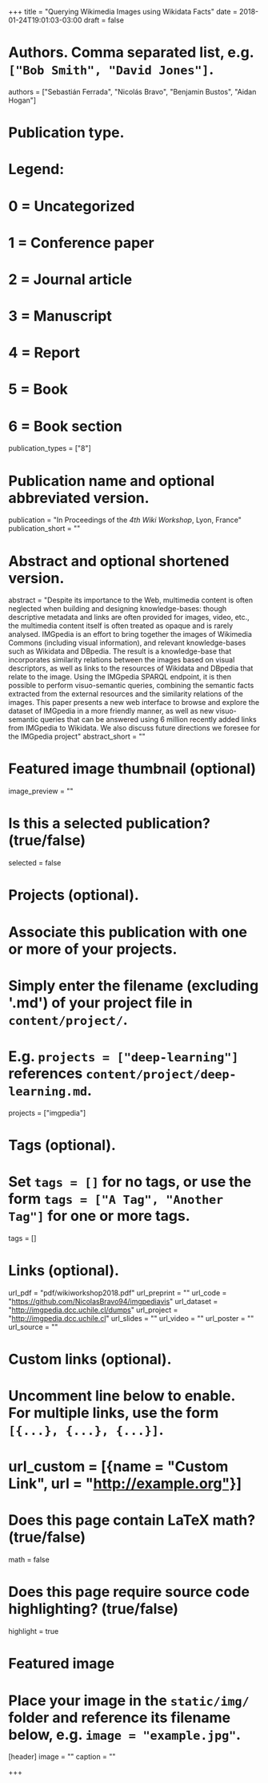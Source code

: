 +++
title = "Querying Wikimedia Images using Wikidata Facts"
date = 2018-01-24T19:01:03-03:00
draft = false

# Authors. Comma separated list, e.g. `["Bob Smith", "David Jones"]`.
authors = ["Sebastián Ferrada", "Nicolás Bravo", "Benjamin Bustos", "Aidan Hogan"]

# Publication type.
# Legend:
# 0 = Uncategorized
# 1 = Conference paper
# 2 = Journal article
# 3 = Manuscript
# 4 = Report
# 5 = Book
# 6 = Book section
publication_types = ["8"]

# Publication name and optional abbreviated version.
publication = "In Proceedings of the *4th Wiki Workshop*, Lyon, France"
publication_short = ""

# Abstract and optional shortened version.
abstract = "Despite its importance to the Web, multimedia content is often neglected when building and designing knowledge-bases: though descriptive metadata and links are often provided for images, video, etc., the multimedia content itself is often treated as opaque and is rarely analysed. IMGpedia is an effort to bring together the images of Wikimedia Commons (including visual information), and relevant knowledge-bases such as Wikidata and DBpedia. The result is a knowledge-base that incorporates similarity relations between the images based on visual descriptors, as well as links to the resources of Wikidata and DBpedia that relate to the image. Using the IMGpedia SPARQL endpoint, it is then possible to perform visuo-semantic queries, combining the semantic facts extracted from the external resources and the similarity relations of the images. This paper presents a new web interface to browse and explore the dataset of IMGpedia in a more friendly manner, as well as new visuo-semantic queries that can be answered using 6 million recently added links from IMGpedia to Wikidata. We also discuss future directions we foresee for the IMGpedia project"
abstract_short = ""

# Featured image thumbnail (optional)
image_preview = ""

# Is this a selected publication? (true/false)
selected = false

# Projects (optional).
#   Associate this publication with one or more of your projects.
#   Simply enter the filename (excluding '.md') of your project file in `content/project/`.
#   E.g. `projects = ["deep-learning"]` references `content/project/deep-learning.md`.
projects = ["imgpedia"]

# Tags (optional).
#   Set `tags = []` for no tags, or use the form `tags = ["A Tag", "Another Tag"]` for one or more tags.
tags = []

# Links (optional).
url_pdf = "pdf/wikiworkshop2018.pdf"
url_preprint = ""
url_code = "https://github.com/NicolasBravo94/imgpediavis"
url_dataset = "http://imgpedia.dcc.uchile.cl/dumps"
url_project = "http://imgpedia.dcc.uchile.cl"
url_slides = ""
url_video = ""
url_poster = ""
url_source = ""

# Custom links (optional).
#   Uncomment line below to enable. For multiple links, use the form `[{...}, {...}, {...}]`.
# url_custom = [{name = "Custom Link", url = "http://example.org"}]

# Does this page contain LaTeX math? (true/false)
math = false

# Does this page require source code highlighting? (true/false)
highlight = true

# Featured image
# Place your image in the `static/img/` folder and reference its filename below, e.g. `image = "example.jpg"`.
[header]
image = ""
caption = ""

+++
